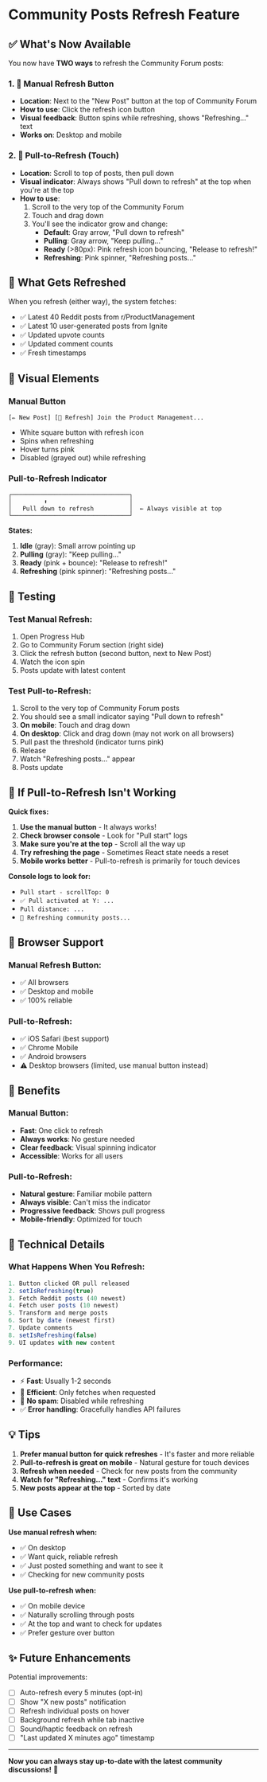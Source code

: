 # Community Posts Refresh Feature

## ✅ What's Now Available

You now have **TWO ways** to refresh the Community Forum posts:

### 1. 🔄 Manual Refresh Button
- **Location**: Next to the "New Post" button at the top of Community Forum
- **How to use**: Click the refresh icon button
- **Visual feedback**: Button spins while refreshing, shows "Refreshing..." text
- **Works on**: Desktop and mobile

### 2. 📱 Pull-to-Refresh (Touch)
- **Location**: Scroll to top of posts, then pull down
- **Visual indicator**: Always shows "Pull down to refresh" at the top when you're at the top
- **How to use**:
  1. Scroll to the very top of the Community Forum
  2. Touch and drag down
  3. You'll see the indicator grow and change:
     - **Default**: Gray arrow, "Pull down to refresh"
     - **Pulling**: Gray arrow, "Keep pulling..."
     - **Ready** (>80px): Pink refresh icon bouncing, "Release to refresh!"
     - **Refreshing**: Pink spinner, "Refreshing posts..."

## 🎯 What Gets Refreshed

When you refresh (either way), the system fetches:
- ✅ Latest 40 Reddit posts from r/ProductManagement
- ✅ Latest 10 user-generated posts from Ignite
- ✅ Updated upvote counts
- ✅ Updated comment counts
- ✅ Fresh timestamps

## 🎨 Visual Elements

### Manual Button
```
[✏️ New Post] [🔄 Refresh] Join the Product Management...
```
- White square button with refresh icon
- Spins when refreshing
- Hover turns pink
- Disabled (grayed out) while refreshing

### Pull-to-Refresh Indicator
```
┌─────────────────────────────────┐
│         ⬆️                       │
│   Pull down to refresh          │  ← Always visible at top
└─────────────────────────────────┘
```

**States:**
1. **Idle** (gray): Small arrow pointing up
2. **Pulling** (gray): "Keep pulling..."
3. **Ready** (pink + bounce): "Release to refresh!"
4. **Refreshing** (pink spinner): "Refreshing posts..."

## 🧪 Testing

### Test Manual Refresh:
1. Open Progress Hub
2. Go to Community Forum section (right side)
3. Click the refresh button (second button, next to New Post)
4. Watch the icon spin
5. Posts update with latest content

### Test Pull-to-Refresh:
1. Scroll to the very top of Community Forum posts
2. You should see a small indicator saying "Pull down to refresh"
3. **On mobile**: Touch and drag down
4. **On desktop**: Click and drag down (may not work on all browsers)
5. Pull past the threshold (indicator turns pink)
6. Release
7. Watch "Refreshing posts..." appear
8. Posts update

## 🐛 If Pull-to-Refresh Isn't Working

**Quick fixes:**
1. **Use the manual button** - It always works!
2. **Check browser console** - Look for "Pull start" logs
3. **Make sure you're at the top** - Scroll all the way up
4. **Try refreshing the page** - Sometimes React state needs a reset
5. **Mobile works better** - Pull-to-refresh is primarily for touch devices

**Console logs to look for:**
- `Pull start - scrollTop: 0`
- `✅ Pull activated at Y: ...`
- `Pull distance: ...`
- `🔄 Refreshing community posts...`

## 📱 Browser Support

### Manual Refresh Button:
- ✅ All browsers
- ✅ Desktop and mobile
- ✅ 100% reliable

### Pull-to-Refresh:
- ✅ iOS Safari (best support)
- ✅ Chrome Mobile
- ✅ Android browsers
- ⚠️ Desktop browsers (limited, use manual button instead)

## 🎁 Benefits

### Manual Button:
- **Fast**: One click to refresh
- **Always works**: No gesture needed
- **Clear feedback**: Visual spinning indicator
- **Accessible**: Works for all users

### Pull-to-Refresh:
- **Natural gesture**: Familiar mobile pattern
- **Always visible**: Can't miss the indicator
- **Progressive feedback**: Shows pull progress
- **Mobile-friendly**: Optimized for touch

## 🔧 Technical Details

### What Happens When You Refresh:

```javascript
1. Button clicked OR pull released
2. setIsRefreshing(true)
3. Fetch Reddit posts (40 newest)
4. Fetch user posts (10 newest)
5. Transform and merge posts
6. Sort by date (newest first)
7. Update comments
8. setIsRefreshing(false)
9. UI updates with new content
```

### Performance:
- ⚡ **Fast**: Usually 1-2 seconds
- 🔄 **Efficient**: Only fetches when requested
- 🚫 **No spam**: Disabled while refreshing
- ✅ **Error handling**: Gracefully handles API failures

## 💡 Tips

1. **Prefer manual button for quick refreshes** - It's faster and more reliable
2. **Pull-to-refresh is great on mobile** - Natural gesture for touch devices
3. **Refresh when needed** - Check for new posts from the community
4. **Watch for "Refreshing..." text** - Confirms it's working
5. **New posts appear at the top** - Sorted by date

## 🎯 Use Cases

**Use manual refresh when:**
- ✅ On desktop
- ✅ Want quick, reliable refresh
- ✅ Just posted something and want to see it
- ✅ Checking for new community posts

**Use pull-to-refresh when:**
- ✅ On mobile device
- ✅ Naturally scrolling through posts
- ✅ At the top and want to check for updates
- ✅ Prefer gesture over button

## ✨ Future Enhancements

Potential improvements:
- [ ] Auto-refresh every 5 minutes (opt-in)
- [ ] Show "X new posts" notification
- [ ] Refresh individual posts on hover
- [ ] Background refresh while tab inactive
- [ ] Sound/haptic feedback on refresh
- [ ] "Last updated X minutes ago" timestamp

---

**Now you can always stay up-to-date with the latest community discussions!** 🎉
